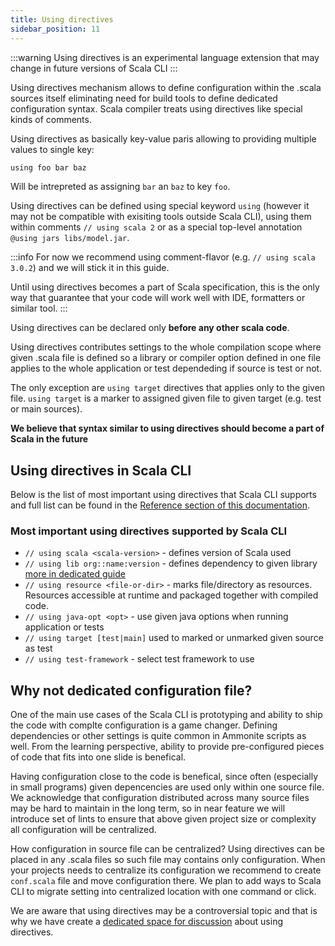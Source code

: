 ```yaml
---
title: Using directives
sidebar_position: 11
---
```


:::warning
Using directives is an experimental language extension that may change in future versions of Scala CLI
:::

Using directives mechanism allows to define configuration within the .scala sources itself eliminating need for build tools to define dedicated configuration syntax. Scala compiler treats using directives like special kinds of comments.

Using directives as basically key-value paris allowing to providing multiple values to single key:

```scala
using foo bar baz
```

Will be intrepreted as assigning `bar` an `baz` to key `foo`. 

Using directives can be defined using special keyword `using` (however it may not be compatible with exisiting tools outside Scala CLI), using them within comments `// using scala 2` or as a special top-level annotation `@using jars libs/model.jar`.

:::info
For now we recommend using comment-flavor (e.g. `// using scala 3.0.2`) and we will stick it in this guide. 

Until using directives becomes a part of Scala specification, this is the only way that guarantee that your code will work well with IDE, formatters or similar tool.
:::

Using directives can be declared only **before any other scala code**.

Using directives contributes settings to the whole compilation scope where given .scala file is defined so a library or compiler option defined in one file applies to the whole application or test dependeding if source is test or not.

The only exception are `using target` directives that applies only to the given file. `using target` is a marker to assigned given file to given target (e.g. test or main sources).

**We believe that syntax similar to using directives should become a part of Scala in the future**

## Using directives in Scala CLI

Below is the list of most important using directives that Scala CLI supports and full list can be found in the [Reference section of this documentation](./reference/directives.md).

### Most important using directives supported by Scala CLI

- `// using scala <scala-version>` - defines version of Scala used
- `// using lib org::name:version` - defines dependency to given library [more in dedicated guide](http://localhost:3000/docs/guides/dependencies)
- `// using resource <file-or-dir>` - marks file/directory as resources. Resources accessible at runtime and packaged together with compiled code.
- `// using java-opt <opt>` - use given java options when running application or tests
- `// using target [test|main]` used to marked or unmarked given source as test
- `// using test-framework` - select test framework to use

## Why not dedicated configuration file?

One of the main use cases of the Scala CLI is prototyping and ability to ship the code with complte configuration is a game changer. Defining dependencies or other settings is quite common in Ammonite scripts as well. From the learning perspective, ability to provide pre-configured pieces of code that fits into one slide is benefical. 

Having configuration close to the code is benefical, since often (especially in small programs) given depencencies are used only within one source file. We acknowledge that configuration distributed across many source files may be hard to maintain in the long term, so in near feature we will introduce set of lints to ensure that above given project size or complexity all configuration will be centralized.

How configuration in source file can be centralized? Using directives can be placed in any .scala files so such file may contains only configuration. When your projects needs to centralize its configuration we recommend to create `conf.scala` file and move configuration there. We plan to add ways to Scala CLI to migrate setting into centralized location with one command or click.

We are aware that using directives may be a controversial topic and that is why we have create a [dedicated space for discussion](https://github.com/VirtusLab/scala-cli/discussions/categories/using-directives-and-cmd-configuration-options) about using directives.